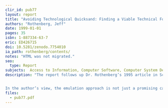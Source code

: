 ```yaml
---
clir_id: pub77
layout: report
title: "Avoiding Technological Quicksand: Finding a Viable Technical Foundation for Digital Preservation"
authors: "Rothenberg, Jeff"
date: 1999-01-01
pages: 35
isbn: 1-887334-63-7
eric: ED426715
doi: 10.5281/zenodo.7754010
ia_path: rothenberg/contents/
notes: "HTML was not migrated."
seo:
  type: Report
subjects:  Access to Information, Computer Software, Computer System Design, Information Storage, Obsolescence, Preservation, Problems, Records Management
description: "The report follows up Dr. Rothenberg’s 1995 article in Scientific American, “Ensuring the Longevity of Digital Documents” by elaborating the author’s proposal for emulating obsolete software/hardware systems on future, unknown systems, as a means of preserving digital information far into the future. The report, and the research agenda it proposes, will be of interest to managers of digital information resources in libraries and archives, computer scientists, and to all those concerned about the preservation of intellectual resources and records in all formats-including government records, medical records, corporate data, and environmental and scientific data.


In the author’s view, the emulation approach is not just a promising candidate for a solution to the problem of digital preservation, but the only approach offering a true solution to the problem. In the report, he explores the problem of long-term digital preservation, spells out the criteria for an ideal solution, and analyzes the shortcomings of other solutions (printing and preserving hard copy, translating digital documents so that they migrate into new systems, reading them on obsolete systems preserved in museums, or relying on standards to keep them readable). Then he describes how to encapsulate a document so that is can be decoded by an emulator, the sequence of events required to preserve the document and to read it on future systems, and the techniques that need to be developed in order to make emulation work."
files:
  - pub77.pdf
---
```

